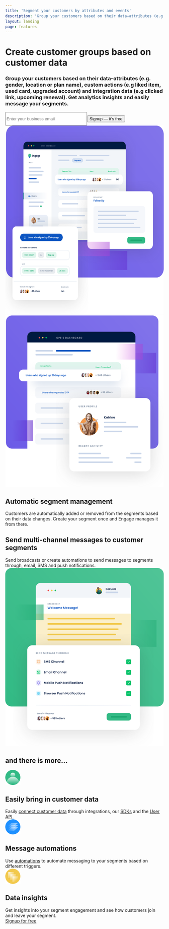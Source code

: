 ```yaml
---
title: 'Segment your customers by attributes and events'
description: 'Group your customers based on their data–attributes (e.g. gender, location or plan name), custom actions (e.g liked item, used card, upgraded account) and integration data (e.g clicked link, upcoming renewal)'
layout: landing
page: features
---
```


  <div class="ph7-xl ph6-l ph5-m ph4 mt4 flex flex-wrap overflow-hidden">
    <div class="w-50-l w-100 pt5">
      <h1 class="f2 lh-title">Create customer groups based on customer <span class="green">data</span></h1>
      <h3 class="lh-copy f4 normal faint">Group your customers based on their data–attributes (e.g. gender, location or plan name), custom actions (e.g liked item, used card, upgraded account) and integration data (e.g clicked link, upcoming renewal). Get analytics insights and easily message your segments.</h3>
      <div class="mv4">
        <form method="GET"><input type="email" name="email" placeholder="Enter your business email" class="one-liner-el" style="padding-top:12px;padding-bottom:12px;width:50%"><button class="one-liner-el" type="submit">Signup — it's free</button></form>
      </div>
    </div>
    <div class="w-50-l w-100 pl6-l mt0-l mt5 pb4 db-ns dn">
      <img src="/images/user-segmentation.svg" class="hero" style="height:600px">
    </div>
  </div>

  <div class="ph7-xl ph6-l ph5-m ph4 flex flex-wrap justify-between">
    <div class="w-50-l w-100 pr5-l mt0-l">
      <img src="/images/segment.svg" alt="Automatic segment management">
    </div>
    <div class="w-50-l w-100 mt6-l">
      <h2 class="f3 ma0 lh-title"><span class="green">Automatic</span> segment management</h2>
      <div class="lh-copy f4 mv3 faint">Customers are automatically added or removed from the segments based on their data changes. Create your segment once and Engage manages it from there.</div>
    </div>
  </div>

  <div class="ph7-xl ph6-l ph5-m ph4 flex flex-wrap justify-between">
    <div class="w-50-l w-100 mt6-l">
      <h2 class="f3 ma0 lh-title">Send multi-channel messages to customer <span class="green">segments</span></h2>
      <div class="lh-copy f4 mv3 faint">Send broadcasts or create automations to send messages to segments through, email, SMS and push notifications.</div>
    </div>
    <div class="w-50-l w-100 pl5-l mt0-l tr">
      <img src="/images/broadcast.svg" alt="Get real-time events feed">
    </div>
  </div>

  <div class="ph7-xl ph6-l ph5-m ph4 mb5">
    <h2 class="f2 ma0 lh-title">and there is <span class="green">more...</span></h2>
  </div>

  <div class="ph7-xl ph6-l ph5-m ph4">
    <div class="flex flex-wrap justify-between">
      <div class="w-third-l w-50-ns w-100 pr4-ns pt4">
        <img src="/images/segment-icon.svg" alt="" width="48">
        <h2 class="f3 lh-copy">Easily bring in customer data</h2>
        <div class="lh-copy faint">Easily <a href="/docs/guides/connecting-user-data">connect customer data</a> through integrations, our <a href="/docs/sdks">SDKs</a> and the <a href="/docs/api">User API</a>.</div>
      </div>
      <div class="w-third-l w-50-ns w-100 pr4-ns pt4">
        <img src="/images/automate-icon.svg" alt="" width="48">
        <h2 class="f3 lh-copy">Message automations</h2>
        <div class="lh-copy faint">Use <a href="/docs/guides/automations">automations</a> to automate messaging to your segments based on different triggers.</div>
      </div>
      <div class="w-third-l w-50-ns w-100 pr4-ns pt4">
        <img src="/images/connect-icon.svg" alt="" width="48">
        <h2 class="f3 lh-copy">Data insights</h2>
        <div class="lh-copy faint">Get insights into your segment engagement and see how customers join and leave your segment.</div>
      </div>
    </div>
  </div>

  <div class="mv5 pt4 ph7-xl ph6-l ph5-m ph4">
    <div class="w-80 center tc">
      <a href="https://app.engage.so/auth/signup" class="button db mr5" style="padding-bottom:20px;padding-top:20px">Signup for free</a>
    </div>
  </div>
